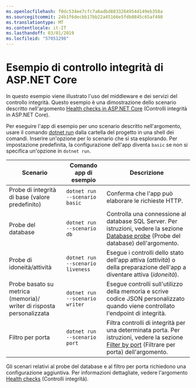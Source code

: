 ```yaml
---
ms.openlocfilehash: f0dc534ee7cfc7a8adbd8833264954d149eb358a
ms.sourcegitcommit: 24b1f6decbb17bb22a45166e5fdb0845c65af498
ms.translationtype: MT
ms.contentlocale: it-IT
ms.lasthandoff: 03/01/2019
ms.locfileid: "57051298"
---
```

# <a name="aspnet-core-health-check-sample"></a>Esempio di controllo integrità di ASP.NET Core

In questo esempio viene illustrato l'uso del middleware e dei servizi del controllo integrità. Questo esempio è una dimostrazione dello scenario descritto nell'argomento [Health checks in ASP.NET Core](https://docs.microsoft.com/aspnet/core/host-and-deploy/health-checks) (Controlli integrità in ASP.NET Core).

Per eseguire l'app di esempio per uno scenario descritto nell'argomento, usare il comando [dotnet run](https://docs.microsoft.com/dotnet/core/tools/dotnet-run) dalla cartella del progetto in una shell dei comandi. Inserire un'opzione per lo scenario che si sta esplorando. Per impostazione predefinita, la configurazione dell'app diventa `basic` se non si specifica un'opzione in `dotnet run`.

| Scenario                                               | Comando app di esempio               | Descrizione |
| ------------------------------------------------------ | -------------------------------- | ----------- |
| Probe di integrità di base (valore predefinito)                           | `dotnet run --scenario basic`    | Conferma che l'app può elaborare le richieste HTTP. |
| Probe del database                                         | `dotnet run --scenario db`       | Controlla una connessione al database SQL Server. Per istruzioni, vedere la sezione [Database probe](https://docs.microsoft.com/aspnet/core/host-and-deploy/health-checks#database-probe) (Probe del database) dell'argomento. |
| Probe di idoneità/attività                              | `dotnet run --scenario liveness` | Esegue i controlli dello stato dell'app attiva (*attività*) o della preparazione dell'app a diventare attiva (*idoneità*). |
| Probe basato su metrica (memoria)/<br>writer di risposta personalizzata | `dotnet run --scenario writer`   | Esegue controlli sull'utilizzo della memoria e scrive codice JSON personalizzato quando viene controllato l'endpoint di integrità. |
| Filtro per porta                                         | `dotnet run --scenario port`     | Filtra controlli di integrità per una determinata porta. Per istruzioni, vedere la sezione [Filter by port](https://docs.microsoft.com/aspnet/core/host-and-deploy/health-checks#filter-by-port) (Filtrare per porta) dell'argomento. |

Gli scenari relativi al probe del database e al filtro per porta richiedono una configurazione aggiuntiva. Per informazioni dettagliate, vedere l'argomento [Health checks](https://docs.microsoft.com/aspnet/core/host-and-deploy/health-checks) (Controlli integrità).
